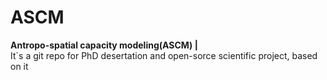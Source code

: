 # ASCM
<b>Antropo-spatial capacity modeling(ASCM) | </b>
<br />
 It`s a git repo for PhD desertation and open-sorce scientific project, based on it 
